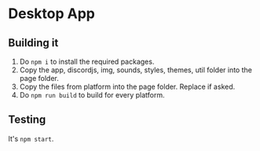 # Desktop App

## Building it

1. Do `npm i` to install the required packages.
2. Copy the app, discordjs, img, sounds, styles, themes, util folder into the page folder.
3. Copy the files from platform into the page folder. Replace if asked.
4. Do `npm run build` to build for every platform.

## Testing

It's `npm start`.

